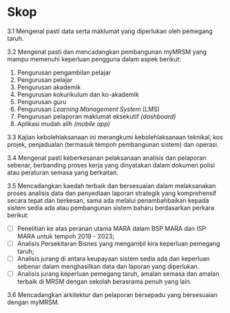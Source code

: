 # Skop

3.1  Mengenal pasti data serta maklumat yang diperlukan oleh pemegang taruh.

3.2  Mengenal pasti dan mencadangkan pembangunan myMRSM yang mampu memenuhi keperluan pengguna dalam aspek berikut:

1. Pengurusan pengambilan pelajar
2. Pengurusan pelajar
3. Pengurusan akademik
4. Pengurusan kokurikulum dan ko-akademik
5. Pengurusan guru
6. Pengurusan _Learning Management System_ (LMS)
7. Pengurusan pelaporan maklumat eksekutif _(dashboard)_
8. Aplikasi mudah alih _(mobile app)_

3.3 Kajian kebolehlaksanaan ini merangkumi kebolehlaksanaan teknikal, kos projek, penjadualan (termasuk tempoh pembangunan sistem) dan operasi.

3.4 Mengenal pasti keberkesanan pelaksanaan analisis dan pelaporan sebenar, berbanding proses kerja yang dinyatakan dalam dokumen polisi atau peraturan semasa yang berkaitan.

3.5 Mencadangkan kaedah terbaik dan bersesuaian dalam melaksanakan proses analisis data dan penyediaan laporan strategik yang komprehensif secara tepat dan berkesan, sama ada melalui penambahbaikan kepada sistem sedia ada atau pembangunan sistem baharu berdasarkan perkara berikut:

* [ ] Penelitian ke atas peranan utama MARA dalam BSP MARA dan ISP MARA untuk tempoh 2019 - 2023;
* [ ] Analisis Persekitaran Bisnes yang mengambil kira keperluan pemegang taruh;
* [ ] Analisis jurang di antara keupayaan sistem sedia ada dan keperluan sebenar dalam menghasilkan data dan laporan yang diperlukan.&#x20;
* [ ] Analisis jurang keperluan pemegang taruh, amalan semasa dan amalan terbaik di MRSM dengan sekolah berasrama penuh yang lain.

3.6 Mencadangkan arkitektur dan pelaporan bersepadu yang bersesuaian dengan myMRSM.
